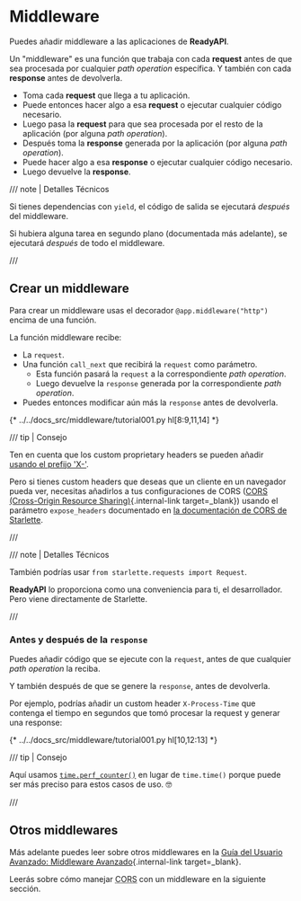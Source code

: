 # Middleware

Puedes añadir middleware a las aplicaciones de **ReadyAPI**.

Un "middleware" es una función que trabaja con cada **request** antes de que sea procesada por cualquier *path operation* específica. Y también con cada **response** antes de devolverla.

* Toma cada **request** que llega a tu aplicación.
* Puede entonces hacer algo a esa **request** o ejecutar cualquier código necesario.
* Luego pasa la **request** para que sea procesada por el resto de la aplicación (por alguna *path operation*).
* Después toma la **response** generada por la aplicación (por alguna *path operation*).
* Puede hacer algo a esa **response** o ejecutar cualquier código necesario.
* Luego devuelve la **response**.

/// note | Detalles Técnicos

Si tienes dependencias con `yield`, el código de salida se ejecutará *después* del middleware.

Si hubiera alguna tarea en segundo plano (documentada más adelante), se ejecutará *después* de todo el middleware.

///

## Crear un middleware

Para crear un middleware usas el decorador `@app.middleware("http")` encima de una función.

La función middleware recibe:

* La `request`.
* Una función `call_next` que recibirá la `request` como parámetro.
    * Esta función pasará la `request` a la correspondiente *path operation*.
    * Luego devuelve la `response` generada por la correspondiente *path operation*.
* Puedes entonces modificar aún más la `response` antes de devolverla.

{* ../../docs_src/middleware/tutorial001.py hl[8:9,11,14] *}

/// tip | Consejo

Ten en cuenta que los custom proprietary headers se pueden añadir <a href="https://developer.mozilla.org/en-US/docs/Web/HTTP/Headers" class="external-link" target="_blank">usando el prefijo 'X-'</a>.

Pero si tienes custom headers que deseas que un cliente en un navegador pueda ver, necesitas añadirlos a tus configuraciones de CORS ([CORS (Cross-Origin Resource Sharing)](cors.md){.internal-link target=_blank}) usando el parámetro `expose_headers` documentado en <a href="https://www.starlette.io/middleware/#corsmiddleware" class="external-link" target="_blank">la documentación de CORS de Starlette</a>.

///

/// note | Detalles Técnicos

También podrías usar `from starlette.requests import Request`.

**ReadyAPI** lo proporciona como una conveniencia para ti, el desarrollador. Pero viene directamente de Starlette.

///

### Antes y después de la `response`

Puedes añadir código que se ejecute con la `request`, antes de que cualquier *path operation* la reciba.

Y también después de que se genere la `response`, antes de devolverla.

Por ejemplo, podrías añadir un custom header `X-Process-Time` que contenga el tiempo en segundos que tomó procesar la request y generar una response:

{* ../../docs_src/middleware/tutorial001.py hl[10,12:13] *}

/// tip | Consejo

Aquí usamos <a href="https://docs.python.org/3/library/time.html#time.perf_counter" class="external-link" target="_blank">`time.perf_counter()`</a> en lugar de `time.time()` porque puede ser más preciso para estos casos de uso. 🤓

///

## Otros middlewares

Más adelante puedes leer sobre otros middlewares en la [Guía del Usuario Avanzado: Middleware Avanzado](../advanced/middleware.md){.internal-link target=_blank}.

Leerás sobre cómo manejar <abbr title="Cross-Origin Resource Sharing">CORS</abbr> con un middleware en la siguiente sección.
